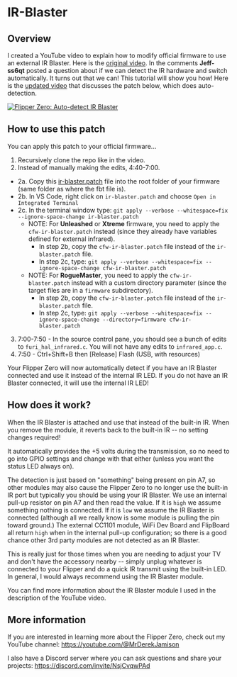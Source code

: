 # IR-Blaster

## Overview
I created a YouTube video to explain how to modify official firmware to use an external IR Blaster.  Here is the [original video](https://www.youtube.com/watch?v=o_Tz68ju4Dg).  In the comments **Jeff-ss6qt** posted a question about if we can detect the IR hardware and switch automatically.  It turns out that we can!  This tutorial will show you how!  Here is the [updated video](https://youtu.be/gRizmfNbIsM) that discusses the patch below, which does auto-detection.

[![Flipper Zero: Auto-detect IR Blaster](https://img.youtube.com/vi/gRizmfNbIsM/0.jpg)](https://youtu.be/gRizmfNbIsM)


## How to use this patch
You can apply this patch to your official firmware...
1. Recursively clone the repo like in the video.
2. Instead of manually making the edits, 4:40-7:00.
  - 2a. Copy this [ir-blaster.patch](./ir-blaster.patch) file into the root folder of your firmware (same folder as where the fbt file is).
  - 2b. In VS Code, right click on `ir-blaster.patch` and choose `Open in Integrated Terminal`
  - 2c. In the terminal window type: `git apply --verbose --whitespace=fix --ignore-space-change ir-blaster.patch`
    - NOTE: For **Unleashed** or **Xtreme** firmware, you need to apply the `cfw-ir-blaster.patch` instead (since they already have variables defined for external infrared).  
      - In step 2b, copy the `cfw-ir-blaster.patch` file instead of the `ir-blaster.patch` file. 
      - In step 2c, type: `git apply --verbose --whitespace=fix --ignore-space-change cfw-ir-blaster.patch`
    - NOTE: For **RogueMaster**, you need to apply the `cfw-ir-blaster.patch` instead with a custom directory parameter (since the target files are in a `firmware` subdirectory).  
      - In step 2b, copy the `cfw-ir-blaster.patch` file instead of the `ir-blaster.patch` file. 
      - In step 2c, type: `git apply --verbose --whitespace=fix --ignore-space-change --directory=firmware cfw-ir-blaster.patch`
3. 7:00-7:50 - In the source control pane, you should see a bunch of edits to `furi_hal_infrared.c`.  You will not have any edits to `infrared_app.c`.
4. 7:50 - Ctrl+Shift+B then [Release] Flash (USB, with resources)

Your Flipper Zero will now automatically detect if you have an IR Blaster connected and use it instead of the internal IR LED.  If you do not have an IR Blaster connected, it will use the internal IR LED!

## How does it work?
When the IR Blaster is attached and use that instead of the built-in IR.  When you remove the module, it reverts back to the built-in IR -- no setting changes required!  

It automatically provides the +5 volts during the transmission, so no need to go into GPIO settings and change with that either (unless you want the status LED always on).

The detection is just based on "something" being present on pin A7, so other modules may also cause the Flipper Zero to no longer use the built-in IR port but typically you should be using your IR Blaster.  We use an internal pull-up resistor on pin A7 and then read the value.  If it is `high` we assume something nothing is connected.  If it is `low` we assume the IR Blaster is connected (although all we really know is some module is pulling the pin toward ground.)  The external CC1101 module, WiFi Dev Board and FlipBoard all return `high` when in the internal pull-up configuration; so there is a good chance other 3rd party modules are not detected as an IR Blaster.

This is really just for those times when you are needing to adjust your TV and don't have the accessory nearby -- simply unplug whatever is connected to your Flipper and do a quick IR transmit using the built-in LED.  In general, I would always recommend using the IR Blaster module.

You can find more information about the IR Blaster module I used in the description of the YouTube video.

## More information
If you are interested in learning more about the Flipper Zero, check out my YouTube channel: https://youtube.com/@MrDerekJamison

I also have a Discord server where you can ask questions and share your projects: https://discord.com/invite/NsjCvqwPAd
